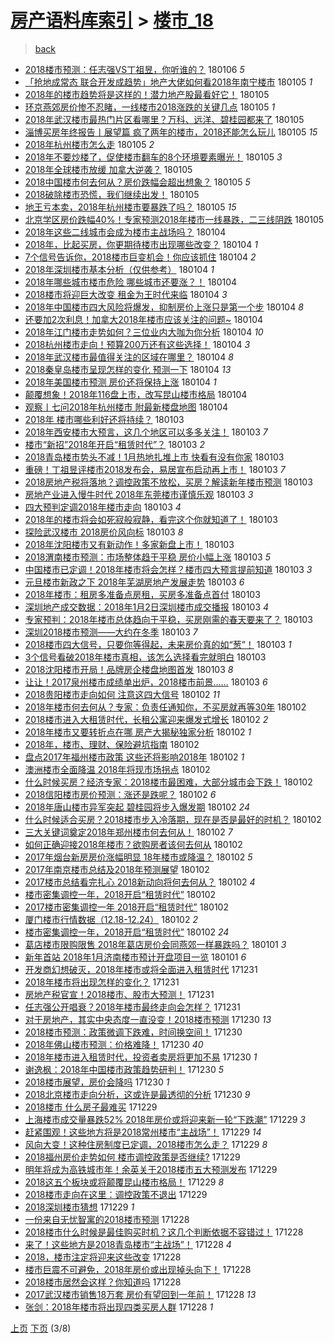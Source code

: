 [房产语料库索引](../../README.md)  > [楼市_18](楼市_18.md)
====
> [back](../README.md)

- [2018楼市预测：任志强VS丁祖昱，你听谁的？](http://jkwz.applinzi.com/ittc/7055254238987289610.html#2018%E6%A5%BC%E5%B8%82%E9%A2%84%E6%B5%8B%EF%BC%9A%E4%BB%BB%E5%BF%97%E5%BC%BAVS%E4%B8%81%E7%A5%96%E6%98%B1%EF%BC%8C%E4%BD%A0%E5%90%AC%E8%B0%81%E7%9A%84%EF%BC%9F) 180106 *5* 
- [「抢地成常态 联合开发成趋势」地产大佬如何看2018年南宁楼市](http://jkwz.applinzi.com/ittc/7055218606583841809.html#%E3%80%8C%E6%8A%A2%E5%9C%B0%E6%88%90%E5%B8%B8%E6%80%81+%E8%81%94%E5%90%88%E5%BC%80%E5%8F%91%E6%88%90%E8%B6%8B%E5%8A%BF%E3%80%8D%E5%9C%B0%E4%BA%A7%E5%A4%A7%E4%BD%AC%E5%A6%82%E4%BD%95%E7%9C%8B2018%E5%B9%B4%E5%8D%97%E5%AE%81%E6%A5%BC%E5%B8%82) 180105 *1* 
- [2018年的楼市趋势将是这样的！潜力地产股最看好它！](http://jkwz.applinzi.com/ittc/7055217947050509323.html#2018%E5%B9%B4%E7%9A%84%E6%A5%BC%E5%B8%82%E8%B6%8B%E5%8A%BF%E5%B0%86%E6%98%AF%E8%BF%99%E6%A0%B7%E7%9A%84%EF%BC%81%E6%BD%9C%E5%8A%9B%E5%9C%B0%E4%BA%A7%E8%82%A1%E6%9C%80%E7%9C%8B%E5%A5%BD%E5%AE%83%EF%BC%81) 180105  
- [环京燕郊房价惨不忍睹，一线楼市2018涨跌的关键几点](http://jkwz.applinzi.com/ittc/7055215034924270598.html#%E7%8E%AF%E4%BA%AC%E7%87%95%E9%83%8A%E6%88%BF%E4%BB%B7%E6%83%A8%E4%B8%8D%E5%BF%8D%E7%9D%B9%EF%BC%8C%E4%B8%80%E7%BA%BF%E6%A5%BC%E5%B8%822018%E6%B6%A8%E8%B7%8C%E7%9A%84%E5%85%B3%E9%94%AE%E5%87%A0%E7%82%B9) 180105 *1* 
- [2018年武汉楼市最热门片区看哪里？万科、远洋、碧桂园都来了](http://jkwz.applinzi.com/ittc/7055123302681412624.html#2018%E5%B9%B4%E6%AD%A6%E6%B1%89%E6%A5%BC%E5%B8%82%E6%9C%80%E7%83%AD%E9%97%A8%E7%89%87%E5%8C%BA%E7%9C%8B%E5%93%AA%E9%87%8C%EF%BC%9F%E4%B8%87%E7%A7%91%E3%80%81%E8%BF%9C%E6%B4%8B%E3%80%81%E7%A2%A7%E6%A1%82%E5%9B%AD%E9%83%BD%E6%9D%A5%E4%BA%86) 180105  
- [淄博买房年终报告丨展望篇 疯了两年的楼市，2018还能怎么玩儿](http://jkwz.applinzi.com/ittc/7055122309965153296.html#%E6%B7%84%E5%8D%9A%E4%B9%B0%E6%88%BF%E5%B9%B4%E7%BB%88%E6%8A%A5%E5%91%8A%E4%B8%A8%E5%B1%95%E6%9C%9B%E7%AF%87+%E7%96%AF%E4%BA%86%E4%B8%A4%E5%B9%B4%E7%9A%84%E6%A5%BC%E5%B8%82%EF%BC%8C2018%E8%BF%98%E8%83%BD%E6%80%8E%E4%B9%88%E7%8E%A9%E5%84%BF) 180105 *15* 
- [2018年杭州楼市怎么走](http://jkwz.applinzi.com/ittc/7055118296167220240.html#2018%E5%B9%B4%E6%9D%AD%E5%B7%9E%E6%A5%BC%E5%B8%82%E6%80%8E%E4%B9%88%E8%B5%B0) 180105 *2* 
- [2018年不要炒楼了，促使楼市翻车的8个环境要素曝光！](http://jkwz.applinzi.com/ittc/7055112531914261510.html#2018%E5%B9%B4%E4%B8%8D%E8%A6%81%E7%82%92%E6%A5%BC%E4%BA%86%EF%BC%8C%E4%BF%83%E4%BD%BF%E6%A5%BC%E5%B8%82%E7%BF%BB%E8%BD%A6%E7%9A%848%E4%B8%AA%E7%8E%AF%E5%A2%83%E8%A6%81%E7%B4%A0%E6%9B%9D%E5%85%89%EF%BC%81) 180105 *3* 
- [2018年全球楼市放缓 加拿大逆袭？](http://jkwz.applinzi.com/ittc/7055107347431556113.html#2018%E5%B9%B4%E5%85%A8%E7%90%83%E6%A5%BC%E5%B8%82%E6%94%BE%E7%BC%93+%E5%8A%A0%E6%8B%BF%E5%A4%A7%E9%80%86%E8%A2%AD%EF%BC%9F) 180105  
- [2018中国楼市何去何从？房价跌幅会超出想象？](http://jkwz.applinzi.com/ittc/7055088564377748491.html#2018%E4%B8%AD%E5%9B%BD%E6%A5%BC%E5%B8%82%E4%BD%95%E5%8E%BB%E4%BD%95%E4%BB%8E%EF%BC%9F%E6%88%BF%E4%BB%B7%E8%B7%8C%E5%B9%85%E4%BC%9A%E8%B6%85%E5%87%BA%E6%83%B3%E8%B1%A1%EF%BC%9F) 180105 *5* 
- [2018破除楼市恐慌，我们继续出发！](http://jkwz.applinzi.com/ittc/7055085446189548561.html#2018%E7%A0%B4%E9%99%A4%E6%A5%BC%E5%B8%82%E6%81%90%E6%85%8C%EF%BC%8C%E6%88%91%E4%BB%AC%E7%BB%A7%E7%BB%AD%E5%87%BA%E5%8F%91%EF%BC%81) 180105  
- [地王亏本卖，2018年杭州楼市要暴跌了吗？](http://jkwz.applinzi.com/ittc/7055062667440423947.html#%E5%9C%B0%E7%8E%8B%E4%BA%8F%E6%9C%AC%E5%8D%96%EF%BC%8C2018%E5%B9%B4%E6%9D%AD%E5%B7%9E%E6%A5%BC%E5%B8%82%E8%A6%81%E6%9A%B4%E8%B7%8C%E4%BA%86%E5%90%97%EF%BC%9F) 180105 *15* 
- [北京学区房价跌幅40%！专家预测2018年楼市一线暴跌，二三线阴跌](http://jkwz.applinzi.com/ittc/7055056988247950346.html#%E5%8C%97%E4%BA%AC%E5%AD%A6%E5%8C%BA%E6%88%BF%E4%BB%B7%E8%B7%8C%E5%B9%8540%25%EF%BC%81%E4%B8%93%E5%AE%B6%E9%A2%84%E6%B5%8B2018%E5%B9%B4%E6%A5%BC%E5%B8%82%E4%B8%80%E7%BA%BF%E6%9A%B4%E8%B7%8C%EF%BC%8C%E4%BA%8C%E4%B8%89%E7%BA%BF%E9%98%B4%E8%B7%8C) 180105  
- [2018年这些二线城市会成为楼市主战场吗？](http://jkwz.applinzi.com/ittc/7054816246132900881.html#2018%E5%B9%B4%E8%BF%99%E4%BA%9B%E4%BA%8C%E7%BA%BF%E5%9F%8E%E5%B8%82%E4%BC%9A%E6%88%90%E4%B8%BA%E6%A5%BC%E5%B8%82%E4%B8%BB%E6%88%98%E5%9C%BA%E5%90%97%EF%BC%9F) 180104  
- [2018年，比起买房，你更期待楼市出现哪些改变？](http://jkwz.applinzi.com/ittc/7054785487284208646.html#2018%E5%B9%B4%EF%BC%8C%E6%AF%94%E8%B5%B7%E4%B9%B0%E6%88%BF%EF%BC%8C%E4%BD%A0%E6%9B%B4%E6%9C%9F%E5%BE%85%E6%A5%BC%E5%B8%82%E5%87%BA%E7%8E%B0%E5%93%AA%E4%BA%9B%E6%94%B9%E5%8F%98%EF%BC%9F) 180104 *1* 
- [7个信号告诉你，2018楼市巨变机会！你应该抓住](http://jkwz.applinzi.com/ittc/7054761645161579537.html#7%E4%B8%AA%E4%BF%A1%E5%8F%B7%E5%91%8A%E8%AF%89%E4%BD%A0%EF%BC%8C2018%E6%A5%BC%E5%B8%82%E5%B7%A8%E5%8F%98%E6%9C%BA%E4%BC%9A%EF%BC%81%E4%BD%A0%E5%BA%94%E8%AF%A5%E6%8A%93%E4%BD%8F) 180104 *2* 
- [2018年深圳楼市基本分析（仅供参考）](http://jkwz.applinzi.com/ittc/7054744732083684359.html#2018%E5%B9%B4%E6%B7%B1%E5%9C%B3%E6%A5%BC%E5%B8%82%E5%9F%BA%E6%9C%AC%E5%88%86%E6%9E%90%EF%BC%88%E4%BB%85%E4%BE%9B%E5%8F%82%E8%80%83%EF%BC%89) 180104 *1* 
- [2018年哪些城市楼市危险 哪些城市还要涨？！](http://jkwz.applinzi.com/ittc/7054728210997052422.html#2018%E5%B9%B4%E5%93%AA%E4%BA%9B%E5%9F%8E%E5%B8%82%E6%A5%BC%E5%B8%82%E5%8D%B1%E9%99%A9+%E5%93%AA%E4%BA%9B%E5%9F%8E%E5%B8%82%E8%BF%98%E8%A6%81%E6%B6%A8%EF%BC%9F%EF%BC%81) 180104  
- [2018楼市将迎巨大改变 租金为王时代来临](http://jkwz.applinzi.com/ittc/7054714013819077648.html#2018%E6%A5%BC%E5%B8%82%E5%B0%86%E8%BF%8E%E5%B7%A8%E5%A4%A7%E6%94%B9%E5%8F%98+%E7%A7%9F%E9%87%91%E4%B8%BA%E7%8E%8B%E6%97%B6%E4%BB%A3%E6%9D%A5%E4%B8%B4) 180104 *3* 
- [2018年中国楼市四大风险将爆发，抑制房价上涨只是第一个步](http://jkwz.applinzi.com/ittc/7054709640246330378.html#2018%E5%B9%B4%E4%B8%AD%E5%9B%BD%E6%A5%BC%E5%B8%82%E5%9B%9B%E5%A4%A7%E9%A3%8E%E9%99%A9%E5%B0%86%E7%88%86%E5%8F%91%EF%BC%8C%E6%8A%91%E5%88%B6%E6%88%BF%E4%BB%B7%E4%B8%8A%E6%B6%A8%E5%8F%AA%E6%98%AF%E7%AC%AC%E4%B8%80%E4%B8%AA%E6%AD%A5) 180104 *8* 
- [还要加2次利息！加拿大2018年楼市应该关注的问题~](http://jkwz.applinzi.com/ittc/7054697767631324171.html#%E8%BF%98%E8%A6%81%E5%8A%A02%E6%AC%A1%E5%88%A9%E6%81%AF%EF%BC%81%E5%8A%A0%E6%8B%BF%E5%A4%A72018%E5%B9%B4%E6%A5%BC%E5%B8%82%E5%BA%94%E8%AF%A5%E5%85%B3%E6%B3%A8%E7%9A%84%E9%97%AE%E9%A2%98%7E) 180104  
- [2018年江门楼市走势如何？三位业内大咖为你分析](http://jkwz.applinzi.com/ittc/7054686136474010641.html#2018%E5%B9%B4%E6%B1%9F%E9%97%A8%E6%A5%BC%E5%B8%82%E8%B5%B0%E5%8A%BF%E5%A6%82%E4%BD%95%EF%BC%9F%E4%B8%89%E4%BD%8D%E4%B8%9A%E5%86%85%E5%A4%A7%E5%92%96%E4%B8%BA%E4%BD%A0%E5%88%86%E6%9E%90) 180104 *10* 
- [2018杭州楼市走向！预算200万还有这些选择！](http://jkwz.applinzi.com/ittc/7054673722797982737.html#2018%E6%9D%AD%E5%B7%9E%E6%A5%BC%E5%B8%82%E8%B5%B0%E5%90%91%EF%BC%81%E9%A2%84%E7%AE%97200%E4%B8%87%E8%BF%98%E6%9C%89%E8%BF%99%E4%BA%9B%E9%80%89%E6%8B%A9%EF%BC%81) 180104 *3* 
- [2018年武汉楼市最值得关注的区域在哪里？](http://jkwz.applinzi.com/ittc/7054673342588519440.html#2018%E5%B9%B4%E6%AD%A6%E6%B1%89%E6%A5%BC%E5%B8%82%E6%9C%80%E5%80%BC%E5%BE%97%E5%85%B3%E6%B3%A8%E7%9A%84%E5%8C%BA%E5%9F%9F%E5%9C%A8%E5%93%AA%E9%87%8C%EF%BC%9F) 180104 *8* 
- [2018秦皇岛楼市呈现怎样的变化 预测一下](http://jkwz.applinzi.com/ittc/7054671498629874698.html#2018%E7%A7%A6%E7%9A%87%E5%B2%9B%E6%A5%BC%E5%B8%82%E5%91%88%E7%8E%B0%E6%80%8E%E6%A0%B7%E7%9A%84%E5%8F%98%E5%8C%96+%E9%A2%84%E6%B5%8B%E4%B8%80%E4%B8%8B) 180104 *13* 
- [2018年美国楼市预测 房价还将保持上涨](http://jkwz.applinzi.com/ittc/7054671322645267473.html#2018%E5%B9%B4%E7%BE%8E%E5%9B%BD%E6%A5%BC%E5%B8%82%E9%A2%84%E6%B5%8B+%E6%88%BF%E4%BB%B7%E8%BF%98%E5%B0%86%E4%BF%9D%E6%8C%81%E4%B8%8A%E6%B6%A8) 180104 *1* 
- [颠覆想象！2018年116盘上市，改写昆山楼市格局](http://jkwz.applinzi.com/ittc/7054646563807167499.html#%E9%A2%A0%E8%A6%86%E6%83%B3%E8%B1%A1%EF%BC%812018%E5%B9%B4116%E7%9B%98%E4%B8%8A%E5%B8%82%EF%BC%8C%E6%94%B9%E5%86%99%E6%98%86%E5%B1%B1%E6%A5%BC%E5%B8%82%E6%A0%BC%E5%B1%80) 180104  
- [观察丨七问2018年杭州楼市 附最新楼盘地图](http://jkwz.applinzi.com/ittc/7054622946260157457.html#%E8%A7%82%E5%AF%9F%E4%B8%A8%E4%B8%83%E9%97%AE2018%E5%B9%B4%E6%9D%AD%E5%B7%9E%E6%A5%BC%E5%B8%82+%E9%99%84%E6%9C%80%E6%96%B0%E6%A5%BC%E7%9B%98%E5%9C%B0%E5%9B%BE) 180104  
- [2018年 楼市哪些利好还将持续？](http://jkwz.applinzi.com/ittc/7054455933327901702.html#2018%E5%B9%B4+%E6%A5%BC%E5%B8%82%E5%93%AA%E4%BA%9B%E5%88%A9%E5%A5%BD%E8%BF%98%E5%B0%86%E6%8C%81%E7%BB%AD%EF%BC%9F) 180103  
- [2018年西安楼市大预言，这几个地区可以多多关注！](http://jkwz.applinzi.com/ittc/7054441029862687761.html#2018%E5%B9%B4%E8%A5%BF%E5%AE%89%E6%A5%BC%E5%B8%82%E5%A4%A7%E9%A2%84%E8%A8%80%EF%BC%8C%E8%BF%99%E5%87%A0%E4%B8%AA%E5%9C%B0%E5%8C%BA%E5%8F%AF%E4%BB%A5%E5%A4%9A%E5%A4%9A%E5%85%B3%E6%B3%A8%EF%BC%81) 180103 *7* 
- [楼市“新招”2018年开启“租赁时代”？](http://jkwz.applinzi.com/ittc/7054427573130363914.html#%E6%A5%BC%E5%B8%82%E2%80%9C%E6%96%B0%E6%8B%9B%E2%80%9D2018%E5%B9%B4%E5%BC%80%E5%90%AF%E2%80%9C%E7%A7%9F%E8%B5%81%E6%97%B6%E4%BB%A3%E2%80%9D%EF%BC%9F) 180103 *2* 
- [2018青岛楼市势头不减！1月热地扎堆上市 快看有没有你家](http://jkwz.applinzi.com/ittc/7054414964939293707.html#2018%E9%9D%92%E5%B2%9B%E6%A5%BC%E5%B8%82%E5%8A%BF%E5%A4%B4%E4%B8%8D%E5%87%8F%EF%BC%811%E6%9C%88%E7%83%AD%E5%9C%B0%E6%89%8E%E5%A0%86%E4%B8%8A%E5%B8%82+%E5%BF%AB%E7%9C%8B%E6%9C%89%E6%B2%A1%E6%9C%89%E4%BD%A0%E5%AE%B6) 180103  
- [重磅！丁祖昱评楼市2018发布会，易居宣布启动再上市！](http://jkwz.applinzi.com/ittc/7054394567908918283.html#%E9%87%8D%E7%A3%85%EF%BC%81%E4%B8%81%E7%A5%96%E6%98%B1%E8%AF%84%E6%A5%BC%E5%B8%822018%E5%8F%91%E5%B8%83%E4%BC%9A%EF%BC%8C%E6%98%93%E5%B1%85%E5%AE%A3%E5%B8%83%E5%90%AF%E5%8A%A8%E5%86%8D%E4%B8%8A%E5%B8%82%EF%BC%81) 180103 *7* 
- [2018房地产税将落地？调控政策不放松，买房？解读新年楼市预测](http://jkwz.applinzi.com/ittc/7054377360613180427.html#2018%E6%88%BF%E5%9C%B0%E4%BA%A7%E7%A8%8E%E5%B0%86%E8%90%BD%E5%9C%B0%EF%BC%9F%E8%B0%83%E6%8E%A7%E6%94%BF%E7%AD%96%E4%B8%8D%E6%94%BE%E6%9D%BE%EF%BC%8C%E4%B9%B0%E6%88%BF%EF%BC%9F%E8%A7%A3%E8%AF%BB%E6%96%B0%E5%B9%B4%E6%A5%BC%E5%B8%82%E9%A2%84%E6%B5%8B) 180103  
- [房地产业进入慢牛时代 2018年东莞楼市谨慎乐观](http://jkwz.applinzi.com/ittc/7054371192578769937.html#%E6%88%BF%E5%9C%B0%E4%BA%A7%E4%B8%9A%E8%BF%9B%E5%85%A5%E6%85%A2%E7%89%9B%E6%97%B6%E4%BB%A3+2018%E5%B9%B4%E4%B8%9C%E8%8E%9E%E6%A5%BC%E5%B8%82%E8%B0%A8%E6%85%8E%E4%B9%90%E8%A7%82) 180103 *3* 
- [四大预判定调2018年楼市走向](http://jkwz.applinzi.com/ittc/7054365189695079435.html#%E5%9B%9B%E5%A4%A7%E9%A2%84%E5%88%A4%E5%AE%9A%E8%B0%832018%E5%B9%B4%E6%A5%BC%E5%B8%82%E8%B5%B0%E5%90%91) 180103 *4* 
- [2018年的楼市将会如死寂般寂静，看完这个你就知道了！](http://jkwz.applinzi.com/ittc/7054363952694166534.html#2018%E5%B9%B4%E7%9A%84%E6%A5%BC%E5%B8%82%E5%B0%86%E4%BC%9A%E5%A6%82%E6%AD%BB%E5%AF%82%E8%88%AC%E5%AF%82%E9%9D%99%EF%BC%8C%E7%9C%8B%E5%AE%8C%E8%BF%99%E4%B8%AA%E4%BD%A0%E5%B0%B1%E7%9F%A5%E9%81%93%E4%BA%86%EF%BC%81) 180103  
- [探险武汉楼市 2018房价风向标](http://jkwz.applinzi.com/ittc/7054362714665649158.html#%E6%8E%A2%E9%99%A9%E6%AD%A6%E6%B1%89%E6%A5%BC%E5%B8%82+2018%E6%88%BF%E4%BB%B7%E9%A3%8E%E5%90%91%E6%A0%87) 180103 *8* 
- [2018年沈阳楼市又有新动作！多家新盘上市！](http://jkwz.applinzi.com/ittc/7054344110847034378.html#2018%E5%B9%B4%E6%B2%88%E9%98%B3%E6%A5%BC%E5%B8%82%E5%8F%88%E6%9C%89%E6%96%B0%E5%8A%A8%E4%BD%9C%EF%BC%81%E5%A4%9A%E5%AE%B6%E6%96%B0%E7%9B%98%E4%B8%8A%E5%B8%82%EF%BC%81) 180103  
- [2018渭南楼市预测：市场整体趋于平稳 房价小幅上涨](http://jkwz.applinzi.com/ittc/7054314207393088518.html#2018%E6%B8%AD%E5%8D%97%E6%A5%BC%E5%B8%82%E9%A2%84%E6%B5%8B%EF%BC%9A%E5%B8%82%E5%9C%BA%E6%95%B4%E4%BD%93%E8%B6%8B%E4%BA%8E%E5%B9%B3%E7%A8%B3+%E6%88%BF%E4%BB%B7%E5%B0%8F%E5%B9%85%E4%B8%8A%E6%B6%A8) 180103 *5* 
- [中国楼市已定调！2018年楼市将会怎样？楼市四大预言提前知道](http://jkwz.applinzi.com/ittc/7054306821131469831.html#%E4%B8%AD%E5%9B%BD%E6%A5%BC%E5%B8%82%E5%B7%B2%E5%AE%9A%E8%B0%83%EF%BC%812018%E5%B9%B4%E6%A5%BC%E5%B8%82%E5%B0%86%E4%BC%9A%E6%80%8E%E6%A0%B7%EF%BC%9F%E6%A5%BC%E5%B8%82%E5%9B%9B%E5%A4%A7%E9%A2%84%E8%A8%80%E6%8F%90%E5%89%8D%E7%9F%A5%E9%81%93) 180103 *3* 
- [元旦楼市新政之下 2018年芜湖房地产发展走势](http://jkwz.applinzi.com/ittc/7054301344930726922.html#%E5%85%83%E6%97%A6%E6%A5%BC%E5%B8%82%E6%96%B0%E6%94%BF%E4%B9%8B%E4%B8%8B+2018%E5%B9%B4%E8%8A%9C%E6%B9%96%E6%88%BF%E5%9C%B0%E4%BA%A7%E5%8F%91%E5%B1%95%E8%B5%B0%E5%8A%BF) 180103 *6* 
- [2018年楼市：租房多准备点房租，买房多准备点首付](http://jkwz.applinzi.com/ittc/7054300963236480016.html#2018%E5%B9%B4%E6%A5%BC%E5%B8%82%EF%BC%9A%E7%A7%9F%E6%88%BF%E5%A4%9A%E5%87%86%E5%A4%87%E7%82%B9%E6%88%BF%E7%A7%9F%EF%BC%8C%E4%B9%B0%E6%88%BF%E5%A4%9A%E5%87%86%E5%A4%87%E7%82%B9%E9%A6%96%E4%BB%98) 180103  
- [深圳地产成交数据：2018年1月2日深圳楼市成交播报](http://jkwz.applinzi.com/ittc/7054299499134977041.html#%E6%B7%B1%E5%9C%B3%E5%9C%B0%E4%BA%A7%E6%88%90%E4%BA%A4%E6%95%B0%E6%8D%AE%EF%BC%9A2018%E5%B9%B41%E6%9C%882%E6%97%A5%E6%B7%B1%E5%9C%B3%E6%A5%BC%E5%B8%82%E6%88%90%E4%BA%A4%E6%92%AD%E6%8A%A5) 180103 *4* 
- [专家预判：2018年楼市总体趋向于平稳，买房刚需的春天要来了？](http://jkwz.applinzi.com/ittc/7054295294106141713.html#%E4%B8%93%E5%AE%B6%E9%A2%84%E5%88%A4%EF%BC%9A2018%E5%B9%B4%E6%A5%BC%E5%B8%82%E6%80%BB%E4%BD%93%E8%B6%8B%E5%90%91%E4%BA%8E%E5%B9%B3%E7%A8%B3%EF%BC%8C%E4%B9%B0%E6%88%BF%E5%88%9A%E9%9C%80%E7%9A%84%E6%98%A5%E5%A4%A9%E8%A6%81%E6%9D%A5%E4%BA%86%EF%BC%9F) 180103  
- [深圳2018楼市预测——大约在冬季](http://jkwz.applinzi.com/ittc/7054294655544329233.html#%E6%B7%B1%E5%9C%B32018%E6%A5%BC%E5%B8%82%E9%A2%84%E6%B5%8B%E2%80%94%E2%80%94%E5%A4%A7%E7%BA%A6%E5%9C%A8%E5%86%AC%E5%AD%A3) 180103 *7* 
- [2018楼市四大信号，只要你等得起，未来房价真的如“葱”！](http://jkwz.applinzi.com/ittc/7054293632113181706.html#2018%E6%A5%BC%E5%B8%82%E5%9B%9B%E5%A4%A7%E4%BF%A1%E5%8F%B7%EF%BC%8C%E5%8F%AA%E8%A6%81%E4%BD%A0%E7%AD%89%E5%BE%97%E8%B5%B7%EF%BC%8C%E6%9C%AA%E6%9D%A5%E6%88%BF%E4%BB%B7%E7%9C%9F%E7%9A%84%E5%A6%82%E2%80%9C%E8%91%B1%E2%80%9D%EF%BC%81) 180103 *1* 
- [3个信号看破2018年楼市真相，该怎么选择看完就明白](http://jkwz.applinzi.com/ittc/7053983099413595147.html#3%E4%B8%AA%E4%BF%A1%E5%8F%B7%E7%9C%8B%E7%A0%B42018%E5%B9%B4%E6%A5%BC%E5%B8%82%E7%9C%9F%E7%9B%B8%EF%BC%8C%E8%AF%A5%E6%80%8E%E4%B9%88%E9%80%89%E6%8B%A9%E7%9C%8B%E5%AE%8C%E5%B0%B1%E6%98%8E%E7%99%BD) 180103  
- [2018沈阳楼市开局！品牌房企楼盘地图首发](http://jkwz.applinzi.com/ittc/7054273286588859409.html#2018%E6%B2%88%E9%98%B3%E6%A5%BC%E5%B8%82%E5%BC%80%E5%B1%80%EF%BC%81%E5%93%81%E7%89%8C%E6%88%BF%E4%BC%81%E6%A5%BC%E7%9B%98%E5%9C%B0%E5%9B%BE%E9%A6%96%E5%8F%91) 180103 *8* 
- [让让！2017泉州楼市成绩单出炉，2018楼市前景……](http://jkwz.applinzi.com/ittc/7054088793378784262.html#%E8%AE%A9%E8%AE%A9%EF%BC%812017%E6%B3%89%E5%B7%9E%E6%A5%BC%E5%B8%82%E6%88%90%E7%BB%A9%E5%8D%95%E5%87%BA%E7%82%89%EF%BC%8C2018%E6%A5%BC%E5%B8%82%E5%89%8D%E6%99%AF%E2%80%A6%E2%80%A6) 180103 *6* 
- [2018贵阳楼市走向如何 注意这四大信号](http://jkwz.applinzi.com/ittc/7054111441173349387.html#2018%E8%B4%B5%E9%98%B3%E6%A5%BC%E5%B8%82%E8%B5%B0%E5%90%91%E5%A6%82%E4%BD%95+%E6%B3%A8%E6%84%8F%E8%BF%99%E5%9B%9B%E5%A4%A7%E4%BF%A1%E5%8F%B7) 180102 *11* 
- [2018年楼市何去何从？专家：负责任通知你，不买房就再等30年](http://jkwz.applinzi.com/ittc/7054077068990481424.html#2018%E5%B9%B4%E6%A5%BC%E5%B8%82%E4%BD%95%E5%8E%BB%E4%BD%95%E4%BB%8E%EF%BC%9F%E4%B8%93%E5%AE%B6%EF%BC%9A%E8%B4%9F%E8%B4%A3%E4%BB%BB%E9%80%9A%E7%9F%A5%E4%BD%A0%EF%BC%8C%E4%B8%8D%E4%B9%B0%E6%88%BF%E5%B0%B1%E5%86%8D%E7%AD%8930%E5%B9%B4) 180102  
- [2018楼市进入大租赁时代，长租公寓迎来爆发式增长](http://jkwz.applinzi.com/ittc/7054074281317630982.html#2018%E6%A5%BC%E5%B8%82%E8%BF%9B%E5%85%A5%E5%A4%A7%E7%A7%9F%E8%B5%81%E6%97%B6%E4%BB%A3%EF%BC%8C%E9%95%BF%E7%A7%9F%E5%85%AC%E5%AF%93%E8%BF%8E%E6%9D%A5%E7%88%86%E5%8F%91%E5%BC%8F%E5%A2%9E%E9%95%BF) 180102 *2* 
- [2018年楼市又要转折点在哪 房产大揭秘独家分析](http://jkwz.applinzi.com/ittc/7054070936792204295.html#2018%E5%B9%B4%E6%A5%BC%E5%B8%82%E5%8F%88%E8%A6%81%E8%BD%AC%E6%8A%98%E7%82%B9%E5%9C%A8%E5%93%AA+%E6%88%BF%E4%BA%A7%E5%A4%A7%E6%8F%AD%E7%A7%98%E7%8B%AC%E5%AE%B6%E5%88%86%E6%9E%90) 180102 *1* 
- [2018年，楼市、理财、保险避坑指南](http://jkwz.applinzi.com/ittc/7054069153831322641.html#2018%E5%B9%B4%EF%BC%8C%E6%A5%BC%E5%B8%82%E3%80%81%E7%90%86%E8%B4%A2%E3%80%81%E4%BF%9D%E9%99%A9%E9%81%BF%E5%9D%91%E6%8C%87%E5%8D%97) 180102  
- [盘点2017年福州楼市政策 这些还将影响2018年](http://jkwz.applinzi.com/ittc/7054036558796030992.html#%E7%9B%98%E7%82%B92017%E5%B9%B4%E7%A6%8F%E5%B7%9E%E6%A5%BC%E5%B8%82%E6%94%BF%E7%AD%96+%E8%BF%99%E4%BA%9B%E8%BF%98%E5%B0%86%E5%BD%B1%E5%93%8D2018%E5%B9%B4) 180102 *1* 
- [澳洲楼市全面降温 2018年将现市场拐点](http://jkwz.applinzi.com/ittc/7054031649421919243.html#%E6%BE%B3%E6%B4%B2%E6%A5%BC%E5%B8%82%E5%85%A8%E9%9D%A2%E9%99%8D%E6%B8%A9+2018%E5%B9%B4%E5%B0%86%E7%8E%B0%E5%B8%82%E5%9C%BA%E6%8B%90%E7%82%B9) 180102  
- [什么时候买房？经济专家：2018楼市最困难，大部分城市会下跌！](http://jkwz.applinzi.com/ittc/7054031113519891473.html#%E4%BB%80%E4%B9%88%E6%97%B6%E5%80%99%E4%B9%B0%E6%88%BF%EF%BC%9F%E7%BB%8F%E6%B5%8E%E4%B8%93%E5%AE%B6%EF%BC%9A2018%E6%A5%BC%E5%B8%82%E6%9C%80%E5%9B%B0%E9%9A%BE%EF%BC%8C%E5%A4%A7%E9%83%A8%E5%88%86%E5%9F%8E%E5%B8%82%E4%BC%9A%E4%B8%8B%E8%B7%8C%EF%BC%81) 180102  
- [2018信阳楼市房价预测：涨还是跌呢？](http://jkwz.applinzi.com/ittc/7054016328317273099.html#2018%E4%BF%A1%E9%98%B3%E6%A5%BC%E5%B8%82%E6%88%BF%E4%BB%B7%E9%A2%84%E6%B5%8B%EF%BC%9A%E6%B6%A8%E8%BF%98%E6%98%AF%E8%B7%8C%E5%91%A2%EF%BC%9F) 180102 *6* 
- [2018年唐山楼市异军突起 碧桂园将步入爆发期](http://jkwz.applinzi.com/ittc/7054011500371379206.html#2018%E5%B9%B4%E5%94%90%E5%B1%B1%E6%A5%BC%E5%B8%82%E5%BC%82%E5%86%9B%E7%AA%81%E8%B5%B7+%E7%A2%A7%E6%A1%82%E5%9B%AD%E5%B0%86%E6%AD%A5%E5%85%A5%E7%88%86%E5%8F%91%E6%9C%9F) 180102 *24* 
- [什么时候适合买房？2018楼市步入冷落期，现在是否是最好的时机？](http://jkwz.applinzi.com/ittc/7054011147601052688.html#%E4%BB%80%E4%B9%88%E6%97%B6%E5%80%99%E9%80%82%E5%90%88%E4%B9%B0%E6%88%BF%EF%BC%9F2018%E6%A5%BC%E5%B8%82%E6%AD%A5%E5%85%A5%E5%86%B7%E8%90%BD%E6%9C%9F%EF%BC%8C%E7%8E%B0%E5%9C%A8%E6%98%AF%E5%90%A6%E6%98%AF%E6%9C%80%E5%A5%BD%E7%9A%84%E6%97%B6%E6%9C%BA%EF%BC%9F) 180102  
- [三大关键词奠定2018年郑州楼市何去何从！](http://jkwz.applinzi.com/ittc/7054006384868197386.html#%E4%B8%89%E5%A4%A7%E5%85%B3%E9%94%AE%E8%AF%8D%E5%A5%A0%E5%AE%9A2018%E5%B9%B4%E9%83%91%E5%B7%9E%E6%A5%BC%E5%B8%82%E4%BD%95%E5%8E%BB%E4%BD%95%E4%BB%8E%EF%BC%81) 180102 *7* 
- [如何正确迎接2018年楼市？欲购房者该何去何从](http://jkwz.applinzi.com/ittc/7054006337975878673.html#%E5%A6%82%E4%BD%95%E6%AD%A3%E7%A1%AE%E8%BF%8E%E6%8E%A52018%E5%B9%B4%E6%A5%BC%E5%B8%82%EF%BC%9F%E6%AC%B2%E8%B4%AD%E6%88%BF%E8%80%85%E8%AF%A5%E4%BD%95%E5%8E%BB%E4%BD%95%E4%BB%8E) 180102  
- [2017年烟台新房房价涨幅明显 18年楼市或降温？](http://jkwz.applinzi.com/ittc/7053993064593359889.html#2017%E5%B9%B4%E7%83%9F%E5%8F%B0%E6%96%B0%E6%88%BF%E6%88%BF%E4%BB%B7%E6%B6%A8%E5%B9%85%E6%98%8E%E6%98%BE+18%E5%B9%B4%E6%A5%BC%E5%B8%82%E6%88%96%E9%99%8D%E6%B8%A9%EF%BC%9F) 180102 *5* 
- [2017年南京楼市总结及2018年预测展望](http://jkwz.applinzi.com/ittc/7053982017492878347.html#2017%E5%B9%B4%E5%8D%97%E4%BA%AC%E6%A5%BC%E5%B8%82%E6%80%BB%E7%BB%93%E5%8F%8A2018%E5%B9%B4%E9%A2%84%E6%B5%8B%E5%B1%95%E6%9C%9B) 180102  
- [2017楼市总结看完扎心 2018新动向将何去何从？](http://jkwz.applinzi.com/ittc/7053966674762400784.html#2017%E6%A5%BC%E5%B8%82%E6%80%BB%E7%BB%93%E7%9C%8B%E5%AE%8C%E6%89%8E%E5%BF%83+2018%E6%96%B0%E5%8A%A8%E5%90%91%E5%B0%86%E4%BD%95%E5%8E%BB%E4%BD%95%E4%BB%8E%EF%BC%9F) 180102 *4* 
- [楼市密集调控一年，2018开启“租赁时代”](http://jkwz.applinzi.com/ittc/7053923981684376587.html#%E6%A5%BC%E5%B8%82%E5%AF%86%E9%9B%86%E8%B0%83%E6%8E%A7%E4%B8%80%E5%B9%B4%EF%BC%8C2018%E5%BC%80%E5%90%AF%E2%80%9C%E7%A7%9F%E8%B5%81%E6%97%B6%E4%BB%A3%E2%80%9D) 180102  
- [2017楼市密集调控一年 2018开启“租赁时代”](http://jkwz.applinzi.com/ittc/7053906622668080139.html#2017%E6%A5%BC%E5%B8%82%E5%AF%86%E9%9B%86%E8%B0%83%E6%8E%A7%E4%B8%80%E5%B9%B4+2018%E5%BC%80%E5%90%AF%E2%80%9C%E7%A7%9F%E8%B5%81%E6%97%B6%E4%BB%A3%E2%80%9D) 180102  
- [厦门楼市行情数据（12.18-12.24）](http://jkwz.applinzi.com/ittc/7052423617797686289.html#%E5%8E%A6%E9%97%A8%E6%A5%BC%E5%B8%82%E8%A1%8C%E6%83%85%E6%95%B0%E6%8D%AE%EF%BC%8812.18-12.24%EF%BC%89) 180102 *2* 
- [楼市密集调控一年，2018开启“租赁时代”](http://jkwz.applinzi.com/ittc/7053885366136734730.html#%E6%A5%BC%E5%B8%82%E5%AF%86%E9%9B%86%E8%B0%83%E6%8E%A7%E4%B8%80%E5%B9%B4%EF%BC%8C2018%E5%BC%80%E5%90%AF%E2%80%9C%E7%A7%9F%E8%B5%81%E6%97%B6%E4%BB%A3%E2%80%9D) 180102 *24* 
- [葛店楼市限购限售 2018年葛店房价会同燕郊一样暴跌吗？](http://jkwz.applinzi.com/ittc/7053551766455452689.html#%E8%91%9B%E5%BA%97%E6%A5%BC%E5%B8%82%E9%99%90%E8%B4%AD%E9%99%90%E5%94%AE+2018%E5%B9%B4%E8%91%9B%E5%BA%97%E6%88%BF%E4%BB%B7%E4%BC%9A%E5%90%8C%E7%87%95%E9%83%8A%E4%B8%80%E6%A0%B7%E6%9A%B4%E8%B7%8C%E5%90%97%EF%BC%9F) 180101 *3* 
- [新年首站 2018年1月济南楼市预计开盘项目一览](http://jkwz.applinzi.com/ittc/7053527911875740688.html#%E6%96%B0%E5%B9%B4%E9%A6%96%E7%AB%99+2018%E5%B9%B41%E6%9C%88%E6%B5%8E%E5%8D%97%E6%A5%BC%E5%B8%82%E9%A2%84%E8%AE%A1%E5%BC%80%E7%9B%98%E9%A1%B9%E7%9B%AE%E4%B8%80%E8%A7%88) 180101 *6* 
- [开发商幻想破灭，2018年楼市或将全面进入租赁时代](http://jkwz.applinzi.com/ittc/7053347026161370128.html#%E5%BC%80%E5%8F%91%E5%95%86%E5%B9%BB%E6%83%B3%E7%A0%B4%E7%81%AD%EF%BC%8C2018%E5%B9%B4%E6%A5%BC%E5%B8%82%E6%88%96%E5%B0%86%E5%85%A8%E9%9D%A2%E8%BF%9B%E5%85%A5%E7%A7%9F%E8%B5%81%E6%97%B6%E4%BB%A3) 171231  
- [2018年楼市将出现怎样的变化？](http://jkwz.applinzi.com/ittc/7052817821396894736.html#2018%E5%B9%B4%E6%A5%BC%E5%B8%82%E5%B0%86%E5%87%BA%E7%8E%B0%E6%80%8E%E6%A0%B7%E7%9A%84%E5%8F%98%E5%8C%96%EF%BC%9F) 171231  
- [房地产税官宣！2018楼市、股市大预测！](http://jkwz.applinzi.com/ittc/7053232682790552583.html#%E6%88%BF%E5%9C%B0%E4%BA%A7%E7%A8%8E%E5%AE%98%E5%AE%A3%EF%BC%812018%E6%A5%BC%E5%B8%82%E3%80%81%E8%82%A1%E5%B8%82%E5%A4%A7%E9%A2%84%E6%B5%8B%EF%BC%81) 171231  
- [任志强公开唱衰？2018年楼市最终走向会怎样？](http://jkwz.applinzi.com/ittc/7053164154733462534.html#%E4%BB%BB%E5%BF%97%E5%BC%BA%E5%85%AC%E5%BC%80%E5%94%B1%E8%A1%B0%EF%BC%9F2018%E5%B9%B4%E6%A5%BC%E5%B8%82%E6%9C%80%E7%BB%88%E8%B5%B0%E5%90%91%E4%BC%9A%E6%80%8E%E6%A0%B7%EF%BC%9F) 171231  
- [对于房地产，其实中央态度一直没变！2018楼市预测](http://jkwz.applinzi.com/ittc/7052977202491032593.html#%E5%AF%B9%E4%BA%8E%E6%88%BF%E5%9C%B0%E4%BA%A7%EF%BC%8C%E5%85%B6%E5%AE%9E%E4%B8%AD%E5%A4%AE%E6%80%81%E5%BA%A6%E4%B8%80%E7%9B%B4%E6%B2%A1%E5%8F%98%EF%BC%812018%E6%A5%BC%E5%B8%82%E9%A2%84%E6%B5%8B) 171230 *13* 
- [2018楼市预测：政策微调下跌难，时间换空间！](http://jkwz.applinzi.com/ittc/7052977202407146512.html#2018%E6%A5%BC%E5%B8%82%E9%A2%84%E6%B5%8B%EF%BC%9A%E6%94%BF%E7%AD%96%E5%BE%AE%E8%B0%83%E4%B8%8B%E8%B7%8C%E9%9A%BE%EF%BC%8C%E6%97%B6%E9%97%B4%E6%8D%A2%E7%A9%BA%E9%97%B4%EF%BC%81) 171230  
- [2018年佛山楼市预测：价格难降！](http://jkwz.applinzi.com/ittc/7052956798938514449.html#2018%E5%B9%B4%E4%BD%9B%E5%B1%B1%E6%A5%BC%E5%B8%82%E9%A2%84%E6%B5%8B%EF%BC%9A%E4%BB%B7%E6%A0%BC%E9%9A%BE%E9%99%8D%EF%BC%81) 171230 *40* 
- [2018年楼市进入租赁时代，投资者卖房将更加不易](http://jkwz.applinzi.com/ittc/7052854815695045648.html#2018%E5%B9%B4%E6%A5%BC%E5%B8%82%E8%BF%9B%E5%85%A5%E7%A7%9F%E8%B5%81%E6%97%B6%E4%BB%A3%EF%BC%8C%E6%8A%95%E8%B5%84%E8%80%85%E5%8D%96%E6%88%BF%E5%B0%86%E6%9B%B4%E5%8A%A0%E4%B8%8D%E6%98%93) 171230 *1* 
- [谢逸枫：2018年中国楼市政策趋势研判！](http://jkwz.applinzi.com/ittc/7052847328614941713.html#%E8%B0%A2%E9%80%B8%E6%9E%AB%EF%BC%9A2018%E5%B9%B4%E4%B8%AD%E5%9B%BD%E6%A5%BC%E5%B8%82%E6%94%BF%E7%AD%96%E8%B6%8B%E5%8A%BF%E7%A0%94%E5%88%A4%EF%BC%81) 171230 *5* 
- [2018楼市展望，房价会降吗](http://jkwz.applinzi.com/ittc/7052829190523454480.html#2018%E6%A5%BC%E5%B8%82%E5%B1%95%E6%9C%9B%EF%BC%8C%E6%88%BF%E4%BB%B7%E4%BC%9A%E9%99%8D%E5%90%97) 171230 *1* 
- [2018北京楼市走向分析，这或许是最透彻的分析](http://jkwz.applinzi.com/ittc/7052801668435936273.html#2018%E5%8C%97%E4%BA%AC%E6%A5%BC%E5%B8%82%E8%B5%B0%E5%90%91%E5%88%86%E6%9E%90%EF%BC%8C%E8%BF%99%E6%88%96%E8%AE%B8%E6%98%AF%E6%9C%80%E9%80%8F%E5%BD%BB%E7%9A%84%E5%88%86%E6%9E%90) 171230 *9* 
- [2018楼市 什么房子最难买](http://jkwz.applinzi.com/ittc/7052547756667700240.html#2018%E6%A5%BC%E5%B8%82+%E4%BB%80%E4%B9%88%E6%88%BF%E5%AD%90%E6%9C%80%E9%9A%BE%E4%B9%B0) 171229  
- [上海楼市成交量暴跌52% 2018年房价或将迎来新一轮“下跌潮”](http://jkwz.applinzi.com/ittc/7052523399564231697.html#%E4%B8%8A%E6%B5%B7%E6%A5%BC%E5%B8%82%E6%88%90%E4%BA%A4%E9%87%8F%E6%9A%B4%E8%B7%8C52%25+2018%E5%B9%B4%E6%88%BF%E4%BB%B7%E6%88%96%E5%B0%86%E8%BF%8E%E6%9D%A5%E6%96%B0%E4%B8%80%E8%BD%AE%E2%80%9C%E4%B8%8B%E8%B7%8C%E6%BD%AE%E2%80%9D) 171229 *3* 
- [赶紧围观！这些地方将是2018常州楼市“主战场”！](http://jkwz.applinzi.com/ittc/7052520924304114704.html#%E8%B5%B6%E7%B4%A7%E5%9B%B4%E8%A7%82%EF%BC%81%E8%BF%99%E4%BA%9B%E5%9C%B0%E6%96%B9%E5%B0%86%E6%98%AF2018%E5%B8%B8%E5%B7%9E%E6%A5%BC%E5%B8%82%E2%80%9C%E4%B8%BB%E6%88%98%E5%9C%BA%E2%80%9D%EF%BC%81) 171229 *14* 
- [风向大变！这种住房制度已定调，2018楼市怎么走？](http://jkwz.applinzi.com/ittc/7052474639714878480.html#%E9%A3%8E%E5%90%91%E5%A4%A7%E5%8F%98%EF%BC%81%E8%BF%99%E7%A7%8D%E4%BD%8F%E6%88%BF%E5%88%B6%E5%BA%A6%E5%B7%B2%E5%AE%9A%E8%B0%83%EF%BC%8C2018%E6%A5%BC%E5%B8%82%E6%80%8E%E4%B9%88%E8%B5%B0%EF%BC%9F) 171229 *8* 
- [2018福州房价走势如何 楼市调控政策是否继续?](http://jkwz.applinzi.com/ittc/7052467317248623632.html#2018%E7%A6%8F%E5%B7%9E%E6%88%BF%E4%BB%B7%E8%B5%B0%E5%8A%BF%E5%A6%82%E4%BD%95+%E6%A5%BC%E5%B8%82%E8%B0%83%E6%8E%A7%E6%94%BF%E7%AD%96%E6%98%AF%E5%90%A6%E7%BB%A7%E7%BB%AD%3F) 171229  
- [明年将成为高铁城市年！余英关于2018楼市五大预测发布](http://jkwz.applinzi.com/ittc/7052448188353479697.html#%E6%98%8E%E5%B9%B4%E5%B0%86%E6%88%90%E4%B8%BA%E9%AB%98%E9%93%81%E5%9F%8E%E5%B8%82%E5%B9%B4%EF%BC%81%E4%BD%99%E8%8B%B1%E5%85%B3%E4%BA%8E2018%E6%A5%BC%E5%B8%82%E4%BA%94%E5%A4%A7%E9%A2%84%E6%B5%8B%E5%8F%91%E5%B8%83) 171229  
- [2018这五个板块或将颠覆昆山楼市格局！](http://jkwz.applinzi.com/ittc/7052429836776113168.html#2018%E8%BF%99%E4%BA%94%E4%B8%AA%E6%9D%BF%E5%9D%97%E6%88%96%E5%B0%86%E9%A2%A0%E8%A6%86%E6%98%86%E5%B1%B1%E6%A5%BC%E5%B8%82%E6%A0%BC%E5%B1%80%EF%BC%81) 171229 *8* 
- [2018楼市走向在这里：调控政策不退出](http://jkwz.applinzi.com/ittc/7052424777484993552.html#2018%E6%A5%BC%E5%B8%82%E8%B5%B0%E5%90%91%E5%9C%A8%E8%BF%99%E9%87%8C%EF%BC%9A%E8%B0%83%E6%8E%A7%E6%94%BF%E7%AD%96%E4%B8%8D%E9%80%80%E5%87%BA) 171229  
- [2018深圳楼市猜想](http://jkwz.applinzi.com/ittc/7052343308209095697.html#2018%E6%B7%B1%E5%9C%B3%E6%A5%BC%E5%B8%82%E7%8C%9C%E6%83%B3) 171229 *1* 
- [一份来自无忧智寓的2018楼市预测](http://jkwz.applinzi.com/ittc/7052230091776476176.html#%E4%B8%80%E4%BB%BD%E6%9D%A5%E8%87%AA%E6%97%A0%E5%BF%A7%E6%99%BA%E5%AF%93%E7%9A%842018%E6%A5%BC%E5%B8%82%E9%A2%84%E6%B5%8B) 171228  
- [2018楼市什么时候是最佳购买时机？这几个判断依据不容错过！](http://jkwz.applinzi.com/ittc/7052204863633490961.html#2018%E6%A5%BC%E5%B8%82%E4%BB%80%E4%B9%88%E6%97%B6%E5%80%99%E6%98%AF%E6%9C%80%E4%BD%B3%E8%B4%AD%E4%B9%B0%E6%97%B6%E6%9C%BA%EF%BC%9F%E8%BF%99%E5%87%A0%E4%B8%AA%E5%88%A4%E6%96%AD%E4%BE%9D%E6%8D%AE%E4%B8%8D%E5%AE%B9%E9%94%99%E8%BF%87%EF%BC%81) 171228  
- [来了！这些地方是2018青岛楼市“主战场”！](http://jkwz.applinzi.com/ittc/7052151334210372625.html#%E6%9D%A5%E4%BA%86%EF%BC%81%E8%BF%99%E4%BA%9B%E5%9C%B0%E6%96%B9%E6%98%AF2018%E9%9D%92%E5%B2%9B%E6%A5%BC%E5%B8%82%E2%80%9C%E4%B8%BB%E6%88%98%E5%9C%BA%E2%80%9D%EF%BC%81) 171228 *4* 
- [2018，楼市注定将迎来这些改变](http://jkwz.applinzi.com/ittc/7052150365951099920.html#2018%EF%BC%8C%E6%A5%BC%E5%B8%82%E6%B3%A8%E5%AE%9A%E5%B0%86%E8%BF%8E%E6%9D%A5%E8%BF%99%E4%BA%9B%E6%94%B9%E5%8F%98) 171228  
- [楼市巨震不可避免，2018年房价或出现掉头向下！](http://jkwz.applinzi.com/ittc/7052148931327165457.html#%E6%A5%BC%E5%B8%82%E5%B7%A8%E9%9C%87%E4%B8%8D%E5%8F%AF%E9%81%BF%E5%85%8D%EF%BC%8C2018%E5%B9%B4%E6%88%BF%E4%BB%B7%E6%88%96%E5%87%BA%E7%8E%B0%E6%8E%89%E5%A4%B4%E5%90%91%E4%B8%8B%EF%BC%81) 171228  
- [2018楼市居然会这样？你知道吗](http://jkwz.applinzi.com/ittc/7052129466845758481.html#2018%E6%A5%BC%E5%B8%82%E5%B1%85%E7%84%B6%E4%BC%9A%E8%BF%99%E6%A0%B7%EF%BC%9F%E4%BD%A0%E7%9F%A5%E9%81%93%E5%90%97) 171228  
- [2017武汉楼市销售18万套 房价有望回到一年前！](http://jkwz.applinzi.com/ittc/7052118573969851408.html#2017%E6%AD%A6%E6%B1%89%E6%A5%BC%E5%B8%82%E9%94%80%E5%94%AE18%E4%B8%87%E5%A5%97+%E6%88%BF%E4%BB%B7%E6%9C%89%E6%9C%9B%E5%9B%9E%E5%88%B0%E4%B8%80%E5%B9%B4%E5%89%8D%EF%BC%81) 171228 *13* 
- [张剑：2018年楼市将出现四类买房人群](http://jkwz.applinzi.com/ittc/7052107502219428881.html#%E5%BC%A0%E5%89%91%EF%BC%9A2018%E5%B9%B4%E6%A5%BC%E5%B8%82%E5%B0%86%E5%87%BA%E7%8E%B0%E5%9B%9B%E7%B1%BB%E4%B9%B0%E6%88%BF%E4%BA%BA%E7%BE%A4) 171228 *1* 


 [上页](楼市_184.md) [下页](楼市_182.md)          (3/8)